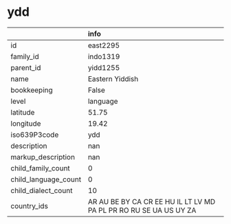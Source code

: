 # ydd
|                      | info                                                              |
|:---------------------|:------------------------------------------------------------------|
| id                   | east2295                                                          |
| family_id            | indo1319                                                          |
| parent_id            | yidd1255                                                          |
| name                 | Eastern Yiddish                                                   |
| bookkeeping          | False                                                             |
| level                | language                                                          |
| latitude             | 51.75                                                             |
| longitude            | 19.42                                                             |
| iso639P3code         | ydd                                                               |
| description          | nan                                                               |
| markup_description   | nan                                                               |
| child_family_count   | 0                                                                 |
| child_language_count | 0                                                                 |
| child_dialect_count  | 10                                                                |
| country_ids          | AR AU BE BY CA CR EE HU IL LT LV MD PA PL PR RO RU SE UA US UY ZA |